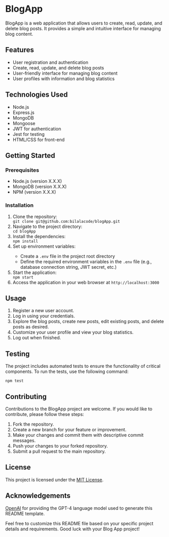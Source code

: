 <!DOCTYPE html>
<html>
<head>
  <title>BlogApp</title>
</head>
<body>
  <h1>BlogApp</h1>

  <p>BlogApp is a web application that allows users to create, read, update, and delete blog posts. It provides a simple and intuitive interface for managing blog content.</p>

  <h2>Features</h2>
  <ul>
    <li>User registration and authentication</li>
    <li>Create, read, update, and delete blog posts</li>
    <li>User-friendly interface for managing blog content</li>
    <li>User profiles with information and blog statistics</li>
  </ul>

  <h2>Technologies Used</h2>
  <ul>
    <li>Node.js</li>
    <li>Express.js</li>
    <li>MongoDB</li>
    <li>Mongoose</li>
    <li>JWT for authentication</li>
    <li>Jest for testing</li>
    <li>HTML/CSS for front-end</li>
  </ul>

  <h2>Getting Started</h2>

  <h3>Prerequisites</h3>
  <ul>
    <li>Node.js (version X.X.X)</li>
    <li>MongoDB (version X.X.X)</li>
    <li>NPM (version X.X.X)</li>
  </ul>

  <h3>Installation</h3>
  <ol>
    <li>Clone the repository:</li>
    <code>git clone git@github.com:bilalacode/blogApp.git</code>
    <li>Navigate to the project directory:</li>
    <code>cd blogApp</code>
    <li>Install the dependencies:</li>
    <code>npm install</code>
    <li>Set up environment variables:</li>
    <ul>
      <li>Create a <code>.env</code> file in the project root directory</li>
      <li>Define the required environment variables in the <code>.env</code> file (e.g., database connection string, JWT secret, etc.)</li>
    </ul>
    <li>Start the application:</li>
    <code>npm start</code>
    <li>Access the application in your web browser at <code>http://localhost:3000</code></li>
  </ol>

  <h2>Usage</h2>
  <ol>
    <li>Register a new user account.</li>
    <li>Log in using your credentials.</li>
    <li>Explore the blog posts, create new posts, edit existing posts, and delete posts as desired.</li>
    <li>Customize your user profile and view your blog statistics.</li>
    <li>Log out when finished.</li>
  </ol>

  <h2>Testing</h2>
  <p>The project includes automated tests to ensure the functionality of critical components. To run the tests, use the following command:</p>
  <code>npm test</code>

  <h2>Contributing</h2>
  <p>Contributions to the BlogApp project are welcome. If you would like to contribute, please follow these steps:</p>
  <ol>
    <li>Fork the repository.</li>
    <li>Create a new branch for your feature or improvement.</li>
    <li>Make your changes and commit them with descriptive commit messages.</li>
    <li>Push your changes to your forked repository.</li>
    <li>Submit a pull request to the main repository.</li>
  </ol>

  <h2>License</h2>
  <p>This project is licensed under the <a href="LICENSE">MIT License</a>.</p>

  <h2>Acknowledgements</h2>
  <p><a href="https://www.openai.com/">OpenAI</a> for providing the GPT-4 language model used to generate this README template.</p>

  <p>Feel free to customize this README file based on your specific project details and requirements. Good luck with your Blog App project!</p>
</body>
</html>
